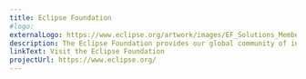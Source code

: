 ```yaml
---
title: Eclipse Foundation
#logo: 
externalLogo: https://www.eclipse.org/artwork/images/EF_Solutions_Member_PNG.png
description: The Eclipse Foundation provides our global community of individuals and organizations with a mature, scalable, and business-friendly environment for open source software collaboration and innovation.
linkText: Visit the Eclipse Foundation
projectUrl: https://www.eclipse.org/
---
```

